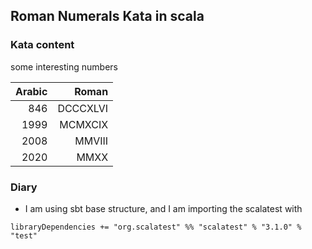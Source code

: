 ## Roman Numerals Kata in scala

### Kata content

some interesting numbers

| Arabic  | Roman     |
|--------:|----------:|
| 846     | DCCCXLVI  |
| 1999    | MCMXCIX   |
| 2008    | MMVIII    |
| 2020    | MMXX      |


### Diary
- I am using sbt base structure, and I am importing the scalatest with 
```sbtshell
libraryDependencies += "org.scalatest" %% "scalatest" % "3.1.0" % "test"
```
